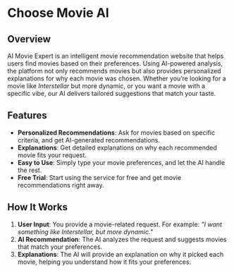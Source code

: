 # Choose Movie AI

## Overview

AI Movie Expert is an intelligent movie recommendation website that helps users find movies based on their preferences. Using AI-powered analysis, the platform not only recommends movies but also provides personalized explanations for why each movie was chosen. Whether you’re looking for a movie like *Interstellar* but more dynamic, or you want a movie with a specific vibe, our AI delivers tailored suggestions that match your taste.

## Features

- **Personalized Recommendations**: Ask for movies based on specific criteria, and get AI-generated recommendations.
- **Explanations**: Get detailed explanations on why each recommended movie fits your request.
- **Easy to Use**: Simply type your movie preferences, and let the AI handle the rest.
- **Free Trial**: Start using the service for free and get movie recommendations right away.

## How It Works

1. **User Input**: You provide a movie-related request. For example: *"I want something like Interstellar, but more dynamic."*
2. **AI Recommendation**: The AI analyzes the request and suggests movies that match your preferences.
3. **Explanations**: The AI will provide an explanation on why it picked each movie, helping you understand how it fits your preferences.
